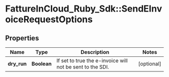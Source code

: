 # FattureInCloud_Ruby_Sdk::SendEInvoiceRequestOptions

## Properties

| Name | Type | Description | Notes |
| ---- | ---- | ----------- | ----- |
| **dry_run** | **Boolean** | If set to true the e-invoice will not be sent to the SDI. | [optional] |


